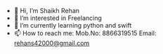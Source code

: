 - 👋 Hi, I’m Shaikh Rehan
- 👀 I’m interested in Freelancing
- 🌱 I’m currently learning python and swift
- 📫 How to reach me:
      Mob.No: 8866319515
      Email:  rehans42000@gmail.com

